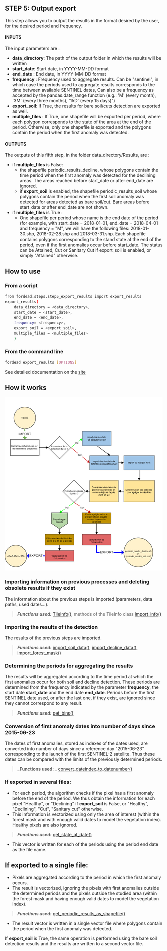 ## STEP 5: Output export
This step allows you to output the results in the format desired by the user, for the desired period and frequency. 

#### INPUTS
The input parameters are :
- **data_directory**: The path of the output folder in which the results will be written
- **start_date**: Start date, in YYYY-MM-DD format
- **end_date** : End date, in YYYY-MM-DD format
- **frequency** : Frequency used to aggregate results. Can be "sentinel", in which case the periods used to aggregate results corresponds to the time between available SENTINEL dates, Can also be a frequency as accepted by the pandas.date_range function (e.g.: 'M' (every month), '3M' (every three months), '15D' (every 15 days)")
- **export_soil**: If True, the results for bare soil/cuts detection are exported as well.
- **multiple_files** : If True, one shapefile will be exported per period, where each polygon corresponds to the state of the area at the end of the period. Otherwise, only one shapefile is exported and the polygons contain the period when the first anomaly was detected.

#### OUTPUTS
The outputs of this fifth step, in the folder data_directory/Results, are :
- if **multiple_files** is False:
    - the shapefile periodic_results_decline, whose polygons contain the time period when the first anomaly was detected for the declining areas. The areas reached before start_date or after end_date are ignored.
    - if **export_soil** is enabled, the shapefile periodic_results_soil whose polygons contain the period when the first soil anomaly was detected for areas detected as bare soil/cut. Bare areas before start_date or after end_date are not shown.
- if **multiple_files** is True :
    - One shapefile per period whose name is the end date of the period (for example, with start_date = 2018-01-01, end_date = 2018-04-01 and frequency = "M", we will have the following files: 2018-01-30.shp, 2018-02-28.shp and 2018-03-31.shp. Each shapefile contains polygons corresponding to the stand state at the end of the period, even if the first anomalies occur before start_date. The status can be Attained, Cut or Sanitary Cut if export_soil is enabled, or simply "Attained" otherwise.

## How to use
### From a script

```bash
from fordead.steps.step5_export_results import export_results
export_results(
    data_directory = <data_directory>,
    start_date = <start_date>,
    end_date = <end_date>,
    frequency= <frequency>,
    export_soil = <export_soil>,
    multiple_files = <multiple_files>
    )
```

### From the command line

```bash
fordead export_results [OPTIONS]
```

See detailed documentation on the [site](https://fordead.gitlab.io/fordead_package/docs/cli/#fordead-export_results)

## How it works

![Diagramme_step5](Diagrams/Diagramme_step5.png "Diagramme_step5")

### Importing information on previous processes and deleting obsolete results if they exist
The information about the previous steps is imported (parameters, data paths, used dates...).
> **_Functions used:_** [TileInfo()](https://fordead.gitlab.io/fordead_package/reference/fordead/ImportData/#tileinfo), methods of the TileInfo class [import_info()](https://fordead.gitlab.io/fordead_package/reference/fordead/ImportData/#import_info)

### Importing the results of the detection 
The results of the previous steps are imported.
> **_Functions used:_** [import_soil_data()](https://fordead.gitlab.io/fordead_package/reference/fordead/ImportData/#import_soil_data), [import_decline_data()](https://fordead.gitlab.io/fordead_package/reference/fordead/ImportData/#import_decline_data), [import_forest_mask()](https://fordead.gitlab.io/fordead_package/reference/fordead/ImportData/#import_forest_mask)

### Determining the periods for aggregating the results
The results will be aggregated according to the time period at which the first anomalies occur for both soil and decline detection. These periods are determined from the frequency indicated by the parameter **frequency**, the start date **start_date** and the end date **end_date**. Periods before the first SENTINEL date used, or after the last one, if they exist, are ignored since they cannot correspond to any result.
> **_Functions used:_** [get_bins()](https://fordead.gitlab.io/fordead_package/reference/fordead/writing_data/#get_bins)

### Conversion of first anomaly dates into number of days since 2015-06-23
The dates of first anomalies, stored as indexes of the dates used, are converted into number of days since a reference day "2015-06-23" corresponding to the launch of the first SENTINEL-2 satellite. Thus these dates can be compared with the limits of the previously determined periods.
> **_Functions used: _** [convert_dateindex_to_datenumber()](https://fordead.gitlab.io/fordead_package/reference/fordead/writing_data/#convert_dateindex_to_datenumber)

### If exported in several files:
- For each period, the algorithm checks if the pixel has a first anomaly before the end of the period. We thus obtain the information for each pixel "Healthy", or "Declining" if **export_soil** is False, or "Healthy", "Declining", "Cut", "Sanitary cut" otherwise. 
- This information is vectorized using only the area of interest (within the forest mask and with enough valid dates to model the vegetation index). Healthy pixels are also ignored.
> **_Functions used:_** [get_state_at_date()](https://fordead.gitlab.io/fordead_package/reference/fordead/writing_data/#get_state_at_date)
- This vector is written for each of the periods using the period end date as the file name.

## If exported to a single file:
- Pixels are aggregated according to the period in which the first anomaly occurs. 
- The result is vectorized, ignoring the pixels with first anomalies outside the determined periods and the pixels outside the studied area (within the forest mask and having enough valid dates to model the vegetation index).
> **_Functions used:_** [get_periodic_results_as_shapefile()](https://fordead.gitlab.io/fordead_package/reference/fordead/writing_data/#get_periodic_results_as_shapefile)
- The result vector is written in a single vector file where polygons contain the period when the first anomaly was detected. 

If **export_soil** is True, the same operation is performed using the bare soil detection results and the results are written to a second vector file.

